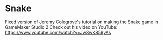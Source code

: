 # Snake
Fixed version of Jeremy Colegrove's tutorial on making the Snake game in GameMaker Studio 2
Check out his video on YouTube: https://www.youtube.com/watch?v=Jw8wK859yAs
